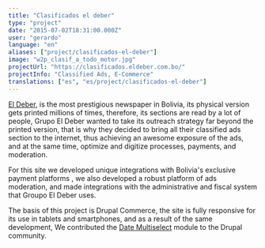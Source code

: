 ```yaml
---
title: "Clasificados el deber"
type: "project"
date: "2015-07-02T18:31:00.000Z"
user: "gerardo"
language: "en"
aliases: ["project/clasificados-el-deber"]
image: "w2p_clasif_a_todo_motor.jpg"
projectUrl: "https://clasificados.eldeber.com.bo/"
projectInfo: "Classified Ads, E-Commerce"
translations: ["es", "es/project/clasificados-el-deber"]
---
```


[El Deber](http://www.eldeber.com.bo/), is the most prestigious newspaper in Bolivia, its physical version gets printed millions of times, therefore, its sections are read by a lot of people, Grupo El Deber wanted to take its outreach strategy far beyond the printed version, that is why they decided to bring all their classified ads section to the internet, thus achieving an awesome exposure of the ads, and at the same time, optimize and digitize processes, payments, and moderation.

For this site we developed unique integrations with Bolivia's exclusive payment platforms , we also developed a robust platform of ads moderation, and made integrations with the administrative and fiscal system that Groupo El Deber uses.

The basis of this project is Drupal Commerce, the site is fully responsive for its use in tablets and smartphones, and as a result of the same development, We contributed the [Date Multiselect](https://www.drupal.org/sandbox/jackbravo/2417391) module to the Drupal community.
